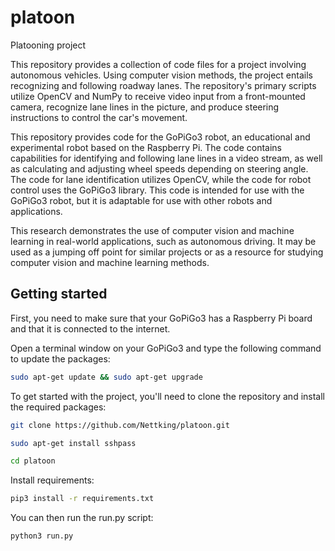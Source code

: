 # platoon
Platooning project

This repository provides a collection of code files for a project involving autonomous vehicles. Using computer vision methods, the project entails recognizing and following roadway lanes. The repository's primary scripts utilize OpenCV and NumPy to receive video input from a front-mounted camera, recognize lane lines in the picture, and produce steering instructions to control the car's movement.

This repository provides code for the GoPiGo3 robot, an educational and experimental robot based on the Raspberry Pi. The code contains capabilities for identifying and following lane lines in a video stream, as well as calculating and adjusting wheel speeds depending on steering angle. The code for lane identification utilizes OpenCV, while the code for robot control uses the GoPiGo3 library. This code is intended for use with the GoPiGo3 robot, but it is adaptable for use with other robots and applications.

This research demonstrates the use of computer vision and machine learning in real-world applications, such as autonomous driving. It may be used as a jumping off point for similar projects or as a resource for studying computer vision and machine learning methods.

## Getting started

First, you need to make sure that your GoPiGo3 has a Raspberry Pi board and that it is connected to the internet.<br />

Open a terminal window on your GoPiGo3 and type the following command to update the packages:<br />

```sh
sudo apt-get update && sudo apt-get upgrade 
```

To get started with the project, you'll need to clone the repository and install the required packages:<br />
```sh
git clone https://github.com/Nettking/platoon.git
```
```sh
sudo apt-get install sshpass
```

```sh
cd platoon
```
Install requirements: <br />
```sh
pip3 install -r requirements.txt
```
You can then run the run.py script:
```sh
python3 run.py
```
